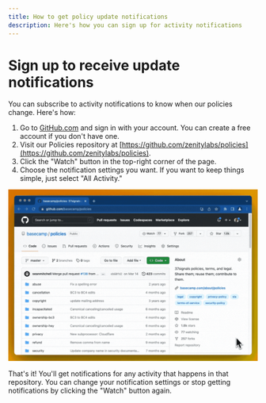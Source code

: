 ```yaml
---
title: How to get policy update notifications
description: Here's how you can sign up for activity notifications
---
```


# Sign up to receive update notifications

You can subscribe to activity notifications to know when our policies change. Here's how:

1. Go to [GitHub.com](https://github.com/) and sign in with your account. You can create a free account if you don't have one.
2. Visit our Policies repository at [https://github.com/zenitylabs/policies](https://github.com/zenitylabs/policies).
3. Click the "Watch" button in the top-right corner of the page.
4. Choose the notification settings you want. If you want to keep things simple, just select "All Activity."

![](how-to-enable-notifications.gif)

That's it! You'll get notifications for any activity that happens in that repository. You can change your notification settings or stop getting notifications by clicking the "Watch" button again.
